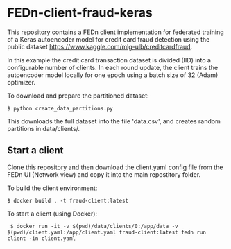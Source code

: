 # FEDn-client-fraud-keras

This repository contains a FEDn client implementation for federated training of a Keras autoencoder model for 
credit card fraud detection using the public dataset https://www.kaggle.com/mlg-ulb/creditcardfraud.  

In this example the credit card transaction dataset is divided (IID) into a configurable number of clients. 
In each round update, the client trains the autoencoder model locally for one epoch using a batch size of 32 (Adam) 
optimizer.

To download and prepare the partitioned dataset:

    $ python create_data_partitions.py 
    
This downloads the full dataset into the file 'data.csv', and creates random partitions in data/clients/.

## Start a client 

Clone this repository and then download the client.yaml config file from the FEDn UI (Network view) and copy it into the main repostitory folder. 

To build the client environment: 
    
    $ docker build . -t fraud-client:latest
    
To start a client (using Docker): 

     $ docker run -it -v $(pwd)/data/clients/0:/app/data -v $(pwd)/client.yaml:/app/client.yaml fraud-client:latest fedn run client -in client.yaml
